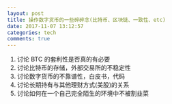 ```yaml
---
layout: post
title: 操作数字货币的一些碎碎念(比特币、区块链、一致性、etc)
date: 2017-11-07 13:12:57
categories: tech
comments: true
---
```


1. 讨论 BTC 的套利性是否真的有必要
2. 讨论比特币的存储，外部交易所的不稳定性
3. 讨论数字货币的不靠谱性，白皮书，代码
4. 讨论长期持有与其他理财方式(美股)的关系
5. 讨论如何在一个自己完全陌生的环境中不被割韭菜